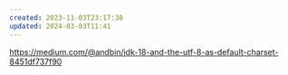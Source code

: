 ```yaml
---
created: 2023-11-03T23:17:30
updated: 2024-03-03T11:41
---
```

https://medium.com/@andbin/jdk-18-and-the-utf-8-as-default-charset-8451df737f90